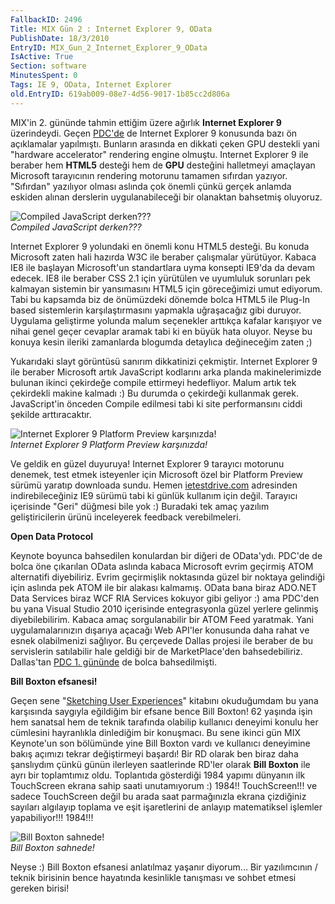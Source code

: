 ```yaml
---
FallbackID: 2496
Title: MIX Gün 2 : Internet Explorer 9, OData
PublishDate: 18/3/2010
EntryID: MIX_Gun_2_Internet_Explorer_9_OData
IsActive: True
Section: software
MinutesSpent: 0
Tags: IE 9, OData, Internet Explorer
old.EntryID: 619ab009-08e7-4d56-9017-1b85cc2d806a
---
```

MIX'in 2. gününde tahmin ettiğim üzere ağırlık **Internet Explorer 9**
üzerindeydi. Geçen
[PDC'de](http://daron.yondem.com/tr/post/8deb162f-1f6c-4f7f-b7e3-863bf2d4d47e)
de Internet Explorer 9 konusunda bazı ön açıklamalar yapılmıştı.
Bunların arasında en dikkati çeken GPU destekli yani "hardware
accelerator" rendering engine olmuştu. Internet Explorer 9 ile beraber
hem **HTML5** desteği hem de **GPU** desteğini halletmeyi amaçlayan
Microsoft tarayıcının rendering motorunu tamamen sıfırdan yazıyor.
"Sıfırdan" yazılıyor olması aslında çok önemli çünkü gerçek anlamda
eskiden alınan derslerin uygulanabileceği bir olanaktan bahsetmiş
oluyoruz.

![Compiled JavaScript
derken???](http://cdn.daron.yondem.com/assets/2496/17032010_1.jpg)\
*Compiled JavaScript derken???*

Internet Explorer 9 yolundaki en önemli konu HTML5 desteği. Bu konuda
Microsoft zaten hali hazırda W3C ile beraber çalışmalar yürütüyor.
Kabaca IE8 ile başlayan Microsoft'un standartlara uyma konsepti IE9'da
da devam edecek. IE8 ile beraber CSS 2.1 için yürütülen ve uyumluluk
sorunları pek kalmayan sistemin bir yansımasını HTML5 için göreceğimizi
umut ediyorum. Tabi bu kapsamda biz de önümüzdeki dönemde bolca HTML5
ile Plug-In based sistemlerin karşılaştırmasını yapmakla uğraşacağız
gibi duruyor. Uygulama geliştirme yolunda malum seçenekler arttıkça
kafalar karışıyor ve nihai genel geçer cevaplar aramak tabi ki en büyük
hata oluyor. Neyse bu konuya kesin ileriki zamanlarda blogumda detaylıca
değineceğim zaten ;)

Yukarıdaki slayt görüntüsü sanırım dikkatinizi çekmiştir. Internet
Explorer 9 ile beraber Microsoft artık JavaScript kodlarını arka planda
makinelerimizde bulunan ikinci çekirdeğe compile ettirmeyi hedefliyor.
Malum artık tek çekirdekli makine kalmadı :) Bu durumda o çekirdeği
kullanmak gerek. JavaScript'in önceden Compile edilmesi tabi ki site
performansını ciddi şekilde arttıracaktır.

![Internet Explorer 9 Platform Preview
karşınızda!](http://cdn.daron.yondem.com/assets/2496/17032010_2.jpg)\
*Internet Explorer 9 Platform Preview karşınızda!*

Ve geldik en güzel duyuruya! Internet Explorer 9 tarayıcı motorunu
denemek, test etmek isteyenler için Microsoft özel bir Platform Preview
sürümü yaratıp downloada sundu. Hemen
[ietestdrive.com](http://www.ietestdrive.com/) adresinden
indirebileceğiniz IE9 sürümü tabi ki günlük kullanım için değil.
Tarayıcı içerisinde "Geri" düğmesi bile yok :) Buradaki tek amaç yazılım
geliştiricilerin ürünü inceleyerek feedback verebilmeleri.

**Open Data Protocol**

Keynote boyunca bahsedilen konulardan bir diğeri de OData'ydı. PDC'de de
bolca öne çıkarılan OData aslında kabaca Microsoft evrim geçirmiş ATOM
alternatifi diyebiliriz. Evrim geçirmişlik noktasında güzel bir noktaya
gelindiği için aslında pek ATOM ile bir alakası kalmamış. OData bana
biraz ADO.NET Data Services biraz WCF RIA Services kokuyor gibi geliyor
:) ama PDC'den bu yana Visual Studio 2010 içerisinde entegrasyonla güzel
yerlere gelinmiş diyebilebilirim. Kabaca amaç sorgulanabilir bir ATOM
Feed yaratmak. Yani uygulamalarınızın dışarıya açacağı Web API'ler
konusunda daha rahat ve esnek olabilmenizi sağlıyor. Bu çerçevede Dallas
projesi ile beraber de bu servislerin satılabilir hale geldiği bir de
MarketPlace'den bahsedebiliriz. Dallas'tan [PDC 1.
gününde](http://daron.yondem.com/tr/post/679b66bb-fbb9-469d-a8a1-14872ab3e1f6)
de bolca bahsedilmişti.

**Bill Boxton efsanesi!**

Geçen sene "[Sketching User
Experiences](http://www.amazon.com/Sketching-User-Experiences-Getting-Design/dp/0123740371/ref=pd_bbs_sr_1/104-7396138-7307151?ie=UTF8&s=books&qid=1177046911&sr=8-1)"
kitabını okuduğumdam bu yana karşısında saygıyla eğildiğim bir efsane
bence Bill Boxton! 62 yaşında işin hem sanatsal hem de teknik tarafında
olabilip kullanıcı deneyimi konulu her cümlesini hayranlıkla dinlediğim
bir konuşmacı. Bu sene ikinci gün MIX Keynote'un son bölümünde yine Bill
Boxton vardı ve kullanıcı deneyimine bakış açımızı tekrar değiştirmeyi
başardı! Bir RD olarak ben biraz daha şanslıydım çünkü günün ilerleyen
saatlerinde RD'ler olarak **Bill Boxton** ile ayrı bir toplamtımız oldu.
Toplantıda gösterdiği 1984 yapımı dünyanın ilk TouchScreen ekrana sahip
saati unutamıyorum :) 1984!! TouchScreen!!! ve sadece TouchScreen değil
bu arada saat parmağınızla ekrana çizdiğiniz sayıları algılayıp toplama
ve eşit işaretlerini de anlayıp matematiksel işlemler yapabiliyor!!!
1984!!!

![Bill Boxton
sahnede!](http://cdn.daron.yondem.com/assets/2496/17032010_3.jpg)\
*Bill Boxton sahnede!*

Neyse :) Bill Boxton efsanesi anlatılmaz yaşanır diyorum... Bir
yazılımcının / teknik birisinin bence hayatında kesinlikle tanışması ve
sohbet etmesi gereken birisi!


